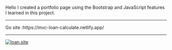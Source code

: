 Hello I created a portfolio page using the Bootstrap  and JavaScript features I learned in this project.
<hr>
Go site :https://mvc-loan-calculate.netlify.app/
<hr>
    <a href="https://mvc-loan-calculate.netlify.app/"target="_blank"><img src="https://user-images.githubusercontent.com/105074236/191363620-f4946fe9-599b-438f-ac9d-ec6c3af15ea3.gif" alt="loan.site"></a>


